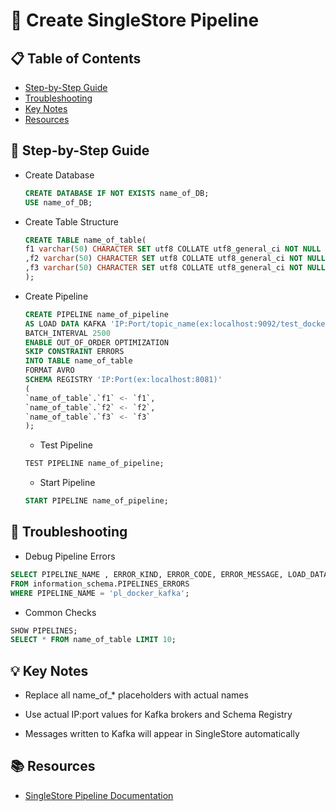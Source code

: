 # 🚀 Create SingleStore Pipeline
## 📋 Table of Contents
- [Step-by-Step Guide](#-step-by-step-guide)
- [Troubleshooting](#-troubleshooting)
- [Key Notes](#-key-notes)
- [Resources](#-resources)


## 🚩 Step-by-Step Guide
- Create Database
    ```sql
    CREATE DATABASE IF NOT EXISTS name_of_DB;
    USE name_of_DB;
    ```
- Create Table Structure
   ```sql
   CREATE TABLE name_of_table(
   f1 varchar(50) CHARACTER SET utf8 COLLATE utf8_general_ci NOT NULL
   ,f2 varchar(50) CHARACTER SET utf8 COLLATE utf8_general_ci NOT NULL
   ,f3 varchar(50) CHARACTER SET utf8 COLLATE utf8_general_ci NOT NULL
   );
   ```
- Create Pipeline
   ```sql
   CREATE PIPELINE name_of_pipeline
   AS LOAD DATA KAFKA 'IP:Port/topic_name(ex:localhost:9092/test_docker_kafka)'
   BATCH_INTERVAL 2500
   ENABLE OUT_OF_ORDER OPTIMIZATION
   SKIP CONSTRAINT ERRORS
   INTO TABLE name_of_table
   FORMAT AVRO
   SCHEMA REGISTRY 'IP:Port(ex:localhost:8081)'
   (
   `name_of_table`.`f1` <- `f1`,
   `name_of_table`.`f2` <- `f2`,
   `name_of_table`.`f3` <- `f3`
   );
   ```
    - Test Pipeline
   ```sql
   TEST PIPELINE name_of_pipeline;
   ```
    - Start Pipeline
   ```sql
   START PIPELINE name_of_pipeline;
   ```
## 🔧 Troubleshooting
  - Debug Pipeline Errors
   ```sql
   SELECT PIPELINE_NAME , ERROR_KIND, ERROR_CODE, ERROR_MESSAGE, LOAD_DATA_LINE_NUMBER, LOAD_DATA_LINE
   FROM information_schema.PIPELINES_ERRORS
   WHERE PIPELINE_NAME = 'pl_docker_kafka';
  ```
   - Common Checks
   ```sql
   SHOW PIPELINES;
   SELECT * FROM name_of_table LIMIT 10;
   ```
## 💡 Key Notes
- Replace all name_of_* placeholders with actual names

- Use actual IP:port values for Kafka brokers and Schema Registry

- Messages written to Kafka will appear in SingleStore automatically

## 📚 Resources
 - [SingleStore Pipeline Documentation](https://docs.singlestore.com/cloud/reference/information-schema-reference/data-ingest/pipelines/)
